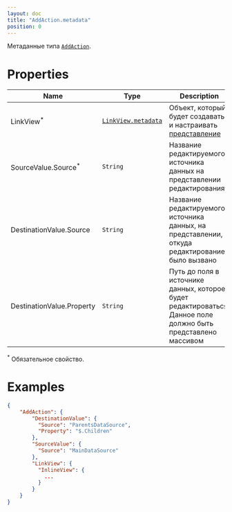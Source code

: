 ```yaml
---
layout: doc
title: "AddAction.metadata"
position: 0
---
```


Метаданные типа [`AddAction`](../).

# Properties

|Name|Type|Description|
|----|----|-----------|
|LinkView<sup>*</sup>|[`LinkView.metadata`](../../../Elements/View/LinkView/LinkView.metadata/)|Объект, который будет создавать и настраивать [представление](../../../Elements/View/)|
|SourceValue.Source<sup>*</sup>|`String`|Название редактируемого источника данных на представлении редактирования|
|DestinationValue.Source|`String`|Название редактируемого источника данных, на представлении, откуда редактирование было вызвано|
|DestinationValue.Property|`String`|Путь до поля в источнике данных, которое будет редактироваться. Данное поле должно быть представлено массивом|

<sup>*</sup> Обязательное свойство.

# Examples

```json
{
	"AddAction": {
		"DestinationValue": {
		  "Source": "ParentsDataSource",
		  "Property": "$.Children"
		},
		"SourceValue": {
		  "Source": "MainDataSource"
		},
		"LinkView": {
		  "InlineView": {
		  	...
		  }
		}
	}
}
```